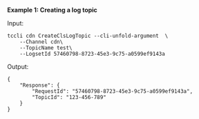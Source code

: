 **Example 1: Creating a log topic**



Input: 

```
tccli cdn CreateClsLogTopic --cli-unfold-argument  \
    --Channel cdn\
    --TopicName test\
    --LogsetId 57460798-8723-45e3-9c75-a0599ef9143a
```

Output: 
```
{
    "Response": {
        "RequestId": "57460798-8723-45e3-9c75-a0599ef9143a",
        "TopicId": "123-456-789"
    }
}
```

